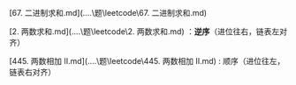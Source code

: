  [67. 二进制求和.md](..\..\题\leetcode\67. 二进制求和.md) 

 [2. 两数求和.md](..\..\题\leetcode\2. 两数求和.md) ：**逆序**（进位往右，链表左对齐） 

[445. 两数相加 II.md](..\..\题\leetcode\445. 两数相加 II.md) : 顺序（进位往左，链表右对齐）